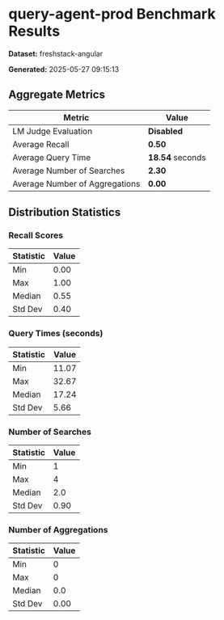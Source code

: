 # query-agent-prod Benchmark Results

**Dataset:** freshstack-angular

**Generated:** 2025-05-27 09:15:13

## Aggregate Metrics
| Metric | Value |
| ------ | ----- |
| LM Judge Evaluation | **Disabled** |
| Average Recall | **0.50** |
| Average Query Time | **18.54** seconds |
| Average Number of Searches | **2.30** |
| Average Number of Aggregations | **0.00** |

## Distribution Statistics

### Recall Scores
| Statistic | Value |
| --------- | ----- |
| Min | 0.00 |
| Max | 1.00 |
| Median | 0.55 |
| Std Dev | 0.40 |

### Query Times (seconds)
| Statistic | Value |
| --------- | ----- |
| Min | 11.07 |
| Max | 32.67 |
| Median | 17.24 |
| Std Dev | 5.66 |

### Number of Searches
| Statistic | Value |
| --------- | ----- |
| Min | 1 |
| Max | 4 |
| Median | 2.0 |
| Std Dev | 0.90 |

### Number of Aggregations
| Statistic | Value |
| --------- | ----- |
| Min | 0 |
| Max | 0 |
| Median | 0.0 |
| Std Dev | 0.00 |